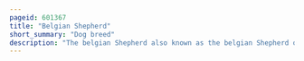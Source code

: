 ```yaml
---
pageid: 601367
title: "Belgian Shepherd"
short_summary: "Dog breed"
description: "The belgian Shepherd also known as the belgian Shepherd or the Chien de Berger Belge is a belgian Breed of herding dog Medium Size. It is bred in four Distinct Varieties based on Coat Type and Colour: the long-haired black Groenendael ; the rough-haired Fawn Laekenois ; the short-haired Fawn Malinois, and the long-haired Fawn Tervuren. The american Kennel Club considers the four Varieties to be separate Breeds."
---
```

